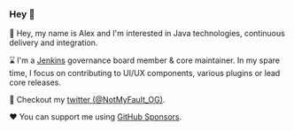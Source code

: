 ### Hey :wave:

👋 Hey, my name is Alex and I'm interested in Java technologies, continuous delivery and integration.  

⌛ I'm a [Jenkins](https://github.com/jenkinsci/) governance board member & core maintainer. In my spare time, I focus on contributing to UI/UX components, various plugins or lead core releases.  

💬 Checkout my [twitter (@NotMyFault_OG)](https://twitter.com/NotMyFault_OG).  

❤️ You can support me using [GitHub Sponsors](https://github.com/sponsors/NotMyFault/).
